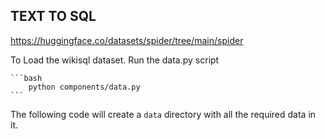 ## TEXT TO SQL

https://huggingface.co/datasets/spider/tree/main/spider


To Load the wikisql dataset. Run the data.py script 

    ```bash
        python components/data.py
    ```
The following code will create a `data` directory with all the required data in it.